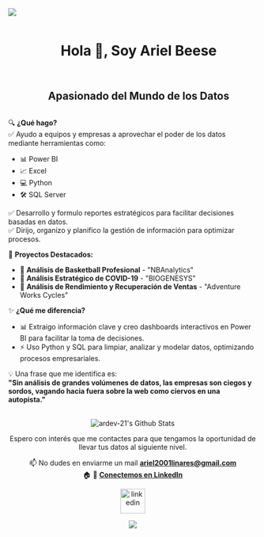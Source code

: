 <!--horizontal divider(gradiant)-->
<img src="https://user-images.githubusercontent.com/73097560/115834477-dbab4500-a447-11eb-908a-139a6edaec5c.gif">

<!--h1 without bottom border-->
<div id="user-content-toc">
  <ul align="center">
    <summary><h1 style="display: inline-block">Hola 👋, Soy Ariel Beese</h1></summary>
  </ul>
</div>

<!--h2 without bottom border-->
<div id="user-content-toc">
  <ul align="center">
    <summary><h2 style="display: inline-block">Apasionado del Mundo de los Datos</h2></summary>
  </ul>
</div>

<!--Intro start-->

🔍 **¿Qué hago?**  
✅ Ayudo a equipos y empresas a aprovechar el poder de los datos mediante herramientas como:
- 📊 Power BI  
- 📈 Excel  
- 💻 Python  
- 🛠️ SQL Server  

✅ Desarrollo y formulo reportes estratégicos para facilitar decisiones basadas en datos.  
✅ Dirijo, organizo y planifico la gestión de información para optimizar procesos.  

🚀 **Proyectos Destacados:**  
- 🤖 **Análisis de Basketball Profesional** - "NBAnalytics"  
- 🦠 **Análisis Estratégico de COVID-19** - "BIOGENESYS"  
- 🚴 **Análisis de Rendimiento y Recuperación de Ventas** - "Adventure Works Cycles"  

✨ **¿Qué me diferencia?**  
- 📊 Extraigo información clave y creo dashboards interactivos en Power BI para facilitar la toma de decisiones.  
- ⚡ Uso Python y SQL para limpiar, analizar y modelar datos, optimizando procesos empresariales.  

💡 Una frase que me identifica es:  
**"Sin análisis de grandes volúmenes de datos, las empresas son ciegos y sordos, vagando hacia fuera sobre la web como ciervos en una autopista."**  

<br>
</div>

<div align="center">

<img align="center" src="https://github-readme-stats.vercel.app/api?username=ardev-21&include_all_commits=true&count_private=true&show_icons=true&line_height=20&title_color=7A7ADB&icon_color=2234AE&text_color=D3D3D3&bg_color=0,000000,130F40" alt="ardev-21's Github Stats">
<br>

Espero con interés que me contactes para que tengamos la oportunidad de llevar tus datos al siguiente nivel.  

📫 No dudes en enviarme un mail **ariel2001linares@gmail.com**  
🏠 🚀 **[Conectemos en LinkedIn](https://www.linkedin.com/in/ariel21/)**  

<!--Intro end-->


<!--icons and links-->
<p align="center">
<a href="https://www.linkedin.com/in/ariel21/" target="blank">
<img align="center" src="https://user-images.githubusercontent.com/88904952/234979284-68c11d7f-1acc-4f0c-ac78-044e1037d7b0.png" alt="linkedin" height="50" width="50" />
</a>
</p>

<!--profile visit count-->
<div align="center">


<!--horizontal divider(gradiant)-->
<img src="https://user-images.githubusercontent.com/73097560/115834477-dbab4500-a447-11eb-908a-139a6edaec5c.gif">


